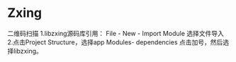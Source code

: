 # Zxing
二维码扫描
1.libzxing源码库引用： File - New -  Import Module 选择文件导入
2.点击Project Structure，选择app Modules- dependencies 点击加号，然后选择libzxing。
